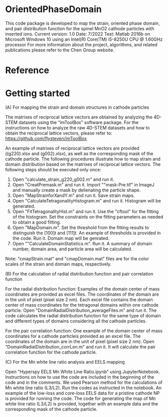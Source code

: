 # OrientedPhaseDomain

This code package is developed to map the strain, oriented phase domain, and pair distribution function for the spinel MnO2 cathode particles with inserted ions.
Current version: 1.0
Date: 7/2022
Test: Matlab 2016b on Microsoft Windows 10 using an Intel(R) Core(TM) i5-8250U CPU @ 1.60GHz processor
For more information about the project, algorithms, and related publications please refer to the Chen Group website.

# Reference

# Getting started

(A) For mapping the strain and domain structures in cathode particles

The matrixes of reciprocal lattice vectors are obtained by analyzing the 4D-STEM datasets using the “imToolBox” software package. For the instructions on how to analyze the raw 4D-STEM datasets and how to obtain the reciprocal lattice vectors, please refer to: https://github.com/flysteven/imToolBox

An example of matrixes of reciprocal lattice vectors are provided ((g220).xlsx and (g002).xlsx), as well as the corresponding mask of the cathode particle. The following procedures illustrate how to map strain and domain distribution based on the matrixes of reciprocal lattice vectors. The following steps should be executed only once:

1. Open "calculate_strain_g220_g002.m" and run it.
2. Open "CreatPremask.m" and run it. Import ""mask-Pre.tif" in ImageJ and manually create a mask by delienating the particle shape.
3. Open "MapStrainforXandY.m" and run it. Save strain maps.
4. Open "CalculateTetragonalityHistogram.m" and run it. Histogram will be generated.
5. Open "FitTetragonalityHist.m" and run it. Use the "cftool" for the fitting of the histogram. Set the constraints on the fitting parameters as needed to obtain a good fitting.
6. Open "MapDomain.m". Set the threshold from the fitting results to distinguish the [100]t and [111]t. An example of thresholds is provided in the code. Run it. Domain map will be genrated.
7. Open ""CalculateDomainStatistics.m". Run it. A summary of domain number, domain area, and particle area will be calculated.

Note: "cmapStrain.mat" and "cmapDomain.mat" files are for the color scales of the strain and domain maps, respectively.

(B) For the calculation of radial distribution function and pair correlation function

For the radial distribution function: Examples of the domain center of mass coordinates are provided as excel files. The coordinates of the domain are in the unit of pixel (pixel size 2 nm). Each excel file contains the domain center of mass coordinates for the tetragonal domains within one cathode particle. Open "DomainRadialDistribution_averageFiles.m" and run it. The code calculates the radial distribution function for the same type of domain and different types of domains considering all the cathode particles.

For the pair correlation function: One example of the domain center of mass coordinates for a cathode particleis provided as an excel file. The coordinates of the domain are in the unit of pixel (pixel size 2 nm). Open "DomainRadialDistribution_corrLen.m" and run it. It will calculate the pair correlation function for the cathode particle.

(C) For the Mn white line ratio analysis and EELS mapping

Open "Hyperspy EELS Mn White Line Ratio.ipynb" using JupyterNotebook. Instructions on how to use the code are included in the beginning of the code and in the comments. We used Pearson method for the calculations of Mn white line ratio (L3/L2). 
Run the codes as instructed in the notebook. An example of the low-loss and core-loss EELS data for a pristine cathode NP is provided for running the code.
The code for generating the map of Mn white line ratio (L3/L2) is provided, together with an example data and the corresponding mask of the cathode particle.
